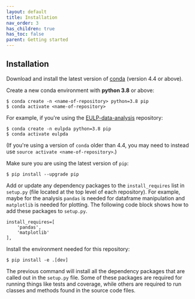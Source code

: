 ```yaml
---
layout: default
title: Installation
nav_order: 3
has_children: true
has_toc: false
parent: Getting started
---
```


Installation
------------
Download and install the latest version of [conda](https://docs.conda.io/en/latest/) (version 4.4 or above).

Create a new conda environment with **python 3.8** or above:
```
$ conda create -n <name-of-repository> python=3.8 pip
$ conda activate <name-of-repository>
```

For example, if you're using the [EULP-data-analysis](https://github.com/NREL/EULP-data-analysis) repository:
```
$ conda create -n eulpda python=3.8 pip
$ conda activate eulpda
```

(If you're using a version of `conda` older than 4.4, you may need to instead use `source activate <name-of-repository>`.)

Make sure you are using the latest version of `pip`:
```
$ pip install --upgrade pip
```

Add or update any dependency packages to the `install_requires` list in `setup.py` (file located at the top level of each repository). For example, maybe for the analysis `pandas` is needed for dataframe manipulation and `matplotlib` is needed for plotting. The following code block shows how to add these packages to `setup.py`.
```
install_requires=[
    'pandas',
    'matplotlib'
],
```

Install the environment needed for this repository:
```
$ pip install -e .[dev]
```

The previous command will install all the dependency packages that are called out in the `setup.py` file. Some of these packages are required for running things like tests and coverage, while others are required to run classes and methods found in the source code files. 